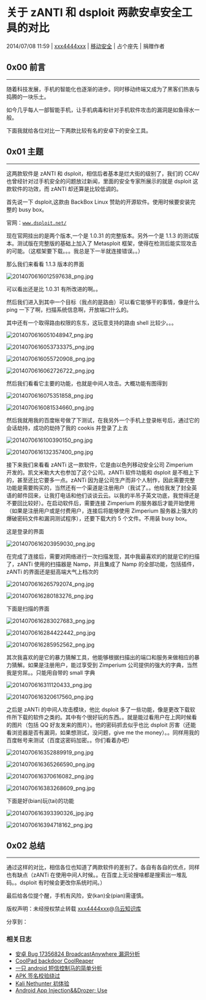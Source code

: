 # 关于 zANTI 和 dsploit 两款安卓安全工具的对比

2014/07/08 11:59 | [xxx4444xxx](http://drops.wooyun.org/author/xxx4444xxx "由 xxx4444xxx 发布") | [移动安全](http://drops.wooyun.org/category/mobile "查看 移动安全 中的全部文章") | 占个座先 | 捐赠作者

## 0x00 前言

* * *

随着科技发展，手机的智能化也逐渐的进步。同时移动终端又成为了黑客们热衷与捣腾的一块乐土。

如今几乎每人一部智能手机，让手机病毒和针对手机软件攻击的漏洞是如鱼得水一般。

下面我就给各位对比一下两款比较有名的安卓下的安全工具。

## 0x01 主题

* * *

这两款软件是 zANTI 和 dsploit，相信后者基本是烂大街的级别了，我们的 CCAV 也曾经针对过手机安全的问题放过新闻，里面的安全专家所展示的就是 dsploit 这款软件的功效，而 zANTI 却还算是比较低调的。

首先说一下 dsploit,这款由 BackBox Linux 赞助的开源软件。使用时候要安装完整的 busy box。

官网：[`www.dsploit.net/`](http://www.dsploit.net/)

现在官网挂出的是两个版本,一个是 1.0.31 的完整版本。另外一个是 1.1.3 的测试版本。测试版在完整版的基础上加入了 Metasploit 框架，使得在检测后能实现攻击的可能。（这框架要下载。。。我总是下一半就连接错误。。）

那么我们来看看 1.1.3 版本的界面

![2014070616012597638_png.jpg](img/img1_u101_jpg.jpg)

可以看出还是比 1.0.31 有所改进的啊。。

然后我们进入到其中一个目标（我点的是路由）可以看它能够干的事情，像是什么 ping 一下了啊，扫描系统信息啊，开放端口什么的。

其中还有一个取得路由权限的东东，这玩意支持的路由 shell 比较少。。。

![2014070616051048947_png.jpg](img/img2_u82_jpg.jpg)

![2014070616053733375_png.jpg](img/img3_u72_jpg.jpg)

![2014070616055720908_png.jpg](img/img4_u56_jpg.jpg)

![2014070616062726722_png.jpg](img/img5_u51_jpg.jpg)

然后我们看看它主要的功能，也就是中间人攻击。大概功能有图得到

![2014070616075351858_png.jpg](img/img6_u44_jpg.jpg)

![2014070616081534660_png.jpg](img/img7_u36_jpg.jpg)

然后我就用我的百度帐号做了下测试，在我另外一个手机上登录帐号后，通过它的会话劫持，成功的劫持了我的 cookis 并登录了上去

![2014070616100390150_png.jpg](img/img8_u35_jpg.jpg)

![2014070616132357400_png.jpg](img/img9_u32_jpg.jpg)

接下来我们来看看 zANTi 这一款软件，它是由以色列移动安全公司 Zimperium 开发的。凯文米勒大大也参加了这个公司。zANTi 软件功能和 dsploit 是不相上下的，甚至还比它要多一点。zANTi 因为是公司生产而非个人制作，因此需要完整功能是需要购买的，当然还有一个渠道是注册用户（我试了。。他给我发了封全英语的邮件回来，让我打电话和他们谈谈云云。以我的半吊子英文功底，我觉得还是不要回比较好）。在启动软件后，需要连接 Zimperium 的服务器后才能开始使用（如果是注册用户或是付费用户，连接后将能够使用 Zimperium 服务器上强大的爆破密码文件和漏洞测试程序），还要下载大约 5 个文件。不用装 busy box。

这是登录的界面

![2014070616203959030_png.jpg](img/img10_u30_jpg.jpg)

在完成了连接后，需要对网络进行一次扫描发现，其中我最喜欢的的就是它的扫描了，zANTi 使用的扫描器是 Namp，并且集成了 Namp 的全部功能，包括插件，zANTi 的界面还是挺高端大气上档次的

![2014070616265792074_png.jpg](img/img11_u31_jpg.jpg)

![2014070616280183276_png.jpg](img/img12_u32_jpg.jpg)

下面是扫描的界面

![2014070616283027683_png.jpg](img/img13_u26_jpg.jpg)

![2014070616284422442_png.jpg](img/img14_u24_jpg.jpg)

![2014070616285952562_png.jpg](img/img15_u21_jpg.jpg)

其次我喜欢的是它的暴力猜解工具，他能够根据扫描出的端口和服务来做相应的暴力猜解。如果是注册用户，能过享受到 Zimperium 公司提供的强大的字典，当然我是穷屌。。只能用自带的 small 字典

![2014070616311120433_png.jpg](img/img16_u19_jpg.jpg)

![2014070616320617560_png.jpg](img/img17_u17_jpg.jpg)

之后是 zANTi 的中间人攻击模块，他比 dsploit 多了一些功能，像是更改下载软件所下载的软件之类的。其中有个很好玩的东西。。就是能过看用户在上网时候看的图片（包括 QQ 好友发来的图片）。他的密码抓去似乎也比 dsploit 厉害（还能看浏览器是否有漏洞，如果想测试，没问题，give me the money）。。同样用我的百度帐号来测试（百度这密码加密。。你们看着办吧）

![2014070616352889919_png.jpg](img/img18_u12_jpg.jpg)

![2014070616365266590_png.jpg](img/img19_u14_jpg.jpg)

![2014070616370616082_png.jpg](img/img20_u13_jpg.jpg)

![2014070616383268609_png.jpg](img/img21_u14_jpg.jpg)

下面是好(bian)玩(tai)的功能

![2014070616393390326_jpg.jpg](img/img22_u9_jpg.jpg)

![2014070616394718162_png.jpg](img/img23_u8_jpg.jpg)

## 0x02 总结

* * *

通过这样的对比，相信各位也知道了两款软件的差别了。各自有各自的优点，同样也有缺点（zANTi 在使用中间人时候。。在百度上无论搜啥都是搜索出一堆乱码。。dsploit 有时候会更改你系统时间。）

最后给各位提个醒，手机有风险，安(kan)全(pian)需谨慎。

版权声明：未经授权禁止转载 [xxx4444xxx](http://drops.wooyun.org/author/xxx4444xxx "由 xxx4444xxx 发布")@[乌云知识库](http://drops.wooyun.org)

分享到：

### 相关日志

*   [安卓 Bug 17356824 BroadcastAnywhere 漏洞分析](http://drops.wooyun.org/papers/3912)
*   [CoolPad backdoor CoolReaper](http://drops.wooyun.org/tips/4342)
*   [一只 android 短信控制马的简单分析](http://drops.wooyun.org/papers/3030)
*   [APK 签名校验绕过](http://drops.wooyun.org/mobile/4296)
*   [Kali Nethunter 初体验](http://drops.wooyun.org/tools/3113)
*   [Android App Injection&&Drozer; Use](http://drops.wooyun.org/tips/2997)